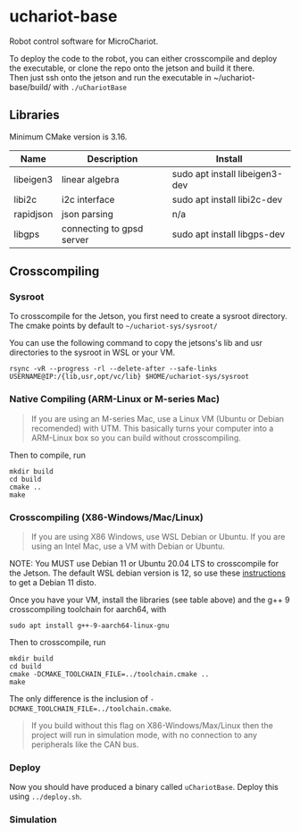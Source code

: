 # uchariot-base

Robot control software for MicroChariot.

To deploy the code to the robot, you can either crosscompile and deploy the executable, or clone the repo onto the jetson and build it there.  
Then just ssh onto the jetson and run the executable in ~/uchariot-base/build/ with `./uChariotBase`  

## Libraries

Minimum CMake version is 3.16.

| Name | Description | Install |
| --- | --- | --- |
| libeigen3 | linear algebra | sudo apt install libeigen3-dev | 
| libi2c | i2c interface | sudo apt install libi2c-dev |
| rapidjson | json parsing | n/a |
| libgps | connecting to gpsd server | sudo apt install libgps-dev | 

## Crosscompiling

### Sysroot 

To crosscompile for the Jetson, you first need to create a sysroot directory. The cmake points by default to `~/uchariot-sys/sysroot/`

You can use the following command to copy the jetsons's lib and usr directories to the sysroot in WSL or your VM.

`rsync -vR --progress -rl --delete-after --safe-links USERNAME@IP:/{lib,usr,opt/vc/lib} $HOME/uchariot-sys/sysroot`

### Native Compiling (ARM-Linux or M-series Mac)
 
>If you are using an M-series Mac, use a Linux VM (Ubuntu or Debian recomended) with UTM. This basically turns your computer into a ARM-Linux box so you can build without crosscompiling.

Then to compile, run 
```
mkdir build
cd build
cmake ..
make
```

### Crosscompiling (X86-Windows/Mac/Linux)

> If you are using X86 Windows, use WSL Debian or Ubuntu.
> If you are using an Intel Mac, use a VM with Debian or Ubuntu.

NOTE: You MUST use Debian 11 or Ubuntu 20.04 LTS to crosscompile for the Jetson. The default WSL debian version is 12, so use these [instructions](https://stackoverflow.com/questions/77170725/how-to-install-debian-11-on-wsl-manually-i-am-trying-to-download-it-from-from) to get a Debian 11 disto.  

Once you have your VM, install the libraries (see table above) and the g++ 9 crosscompiling toolchain for aarch64, with

`sudo apt install g++-9-aarch64-linux-gnu`

Then to crosscompile, run 
```
mkdir build
cd build
cmake -DCMAKE_TOOLCHAIN_FILE=../toolchain.cmake ..
make
```

The only difference is the inclusion of `-DCMAKE_TOOLCHAIN_FILE=../toolchain.cmake`.

> If you build without this flag on X86-Windows/Max/Linux then the project will run in simulation mode, with no connection to any peripherals like the CAN bus.

### Deploy

Now you should have produced a binary called `uChariotBase`. Deploy this using `../deploy.sh`.

### Simulation
